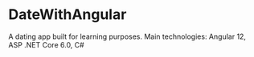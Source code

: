 # DateWithAngular
A dating app built for learning purposes. Main technologies: Angular 12, ASP .NET Core 6.0, C# 
